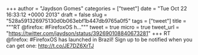 
+++
author = "Jaydson Gomes"
categories = ["tweet"]
date = "Tue Oct 22 16:33:12 +0000 2013"
draft = false
slug = "528a591326975130d0b063ebf1b447db9765a0f5"
tags = ["tweet"]
title = """RT @firefox: #FirefoxOS h..."""
tweet = true
micro = true
tweet_url = "https://twitter.com/jaydson/status/392690108840673281"
+++
RT @firefox: #FirefoxOS has launched in Brazil! Sign up to be notified when you can get one: http://t.co/JE7DZ6XrTJ
